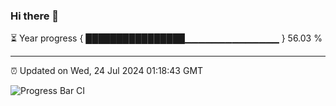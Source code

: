 ### Hi there 👋

⏳ Year progress { ████████████████▁▁▁▁▁▁▁▁▁▁▁▁▁▁ } 56.03 %

---

⏰ Updated on Wed, 24 Jul 2024 01:18:43 GMT

![Progress Bar CI](https://github.com/liununu/liununu/workflows/Progress%20Bar%20CI/badge.svg)
